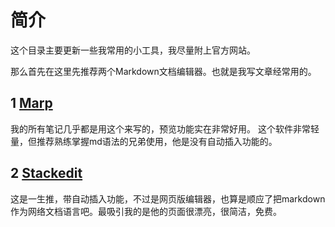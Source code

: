 # 简介
这个目录主要更新一些我常用的小工具，我尽量附上官方网站。



那么首先在这里先推荐两个Markdown文档编辑器。也就是我写文章经常用的。

## 1 [Marp](https://github.com/yhatt/marp)

我的所有笔记几乎都是用这个来写的，预览功能实在非常好用。
这个软件非常轻量，但推荐熟练掌握md语法的兄弟使用，他是没有自动插入功能的。

## 2 [Stackedit](https://stackedit.io/app#)
这是一生推，带自动插入功能，不过是网页版编辑器，也算是顺应了把markdown作为网络文档语言吧。最吸引我的是他的页面很漂亮，很简洁，免费。
